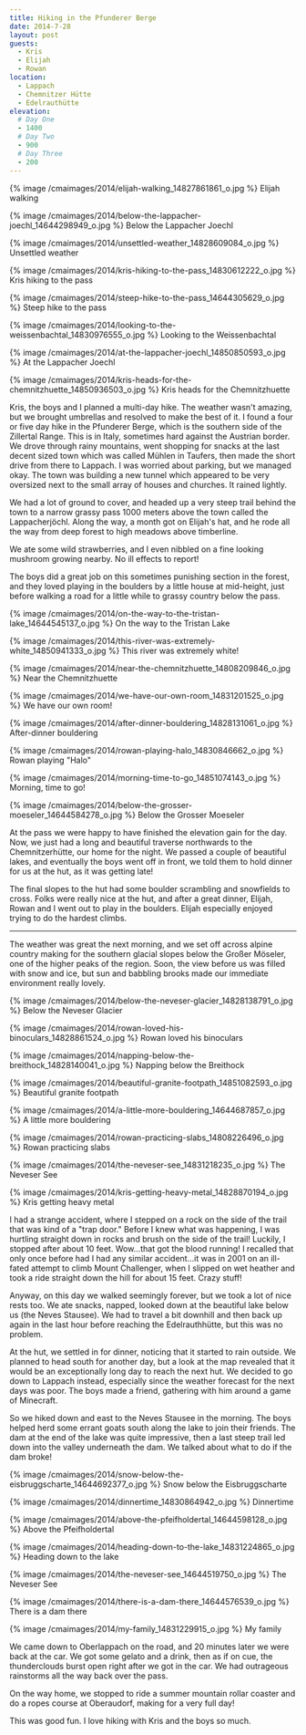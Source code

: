 ```yaml
---
title: Hiking in the Pfunderer Berge
date: 2014-7-28
layout: post
guests:
  - Kris
  - Elijah
  - Rowan
location:
  - Lappach
  - Chemnitzer Hütte
  - Edelrauthütte
elevation:
  # Day One
  - 1400
  # Day Two
  - 900
  # Day Three
  - 200
---
```



{% image /cmaimages/2014/elijah-walking_14827861861_o.jpg %}
Elijah walking



{% image /cmaimages/2014/below-the-lappacher-joechl_14644298949_o.jpg %}
Below the Lappacher Joechl



{% image /cmaimages/2014/unsettled-weather_14828609084_o.jpg %}
Unsettled weather



{% image /cmaimages/2014/kris-hiking-to-the-pass_14830612222_o.jpg %}
Kris hiking to the pass



{% image /cmaimages/2014/steep-hike-to-the-pass_14644305629_o.jpg %}
Steep hike to the pass



{% image /cmaimages/2014/looking-to-the-weissenbachtal_14830976555_o.jpg %}
Looking to the Weissenbachtal



{% image /cmaimages/2014/at-the-lappacher-joechl_14850850593_o.jpg %}
At the Lappacher Joechl



{% image /cmaimages/2014/kris-heads-for-the-chemnitzhuette_14850936503_o.jpg %}
Kris heads for the Chemnitzhuette



Kris, the boys and I planned a multi-day hike. The weather wasn't amazing, but
we brought umbrellas and resolved to make the best of it. I found a four or five
day hike in the Pfunderer Berge, which is the southern side of the Zillertal
Range. This is in Italy, sometimes hard against the Austrian border. We drove
through rainy mountains, went shopping for snacks at the last decent sized town
which was called Mühlen in Taufers, then made the short drive from there to
Lappach. I was worried about parking, but we managed okay. The town was building
a new tunnel which appeared to be very oversized next to the small array of
houses and churches. It rained lightly.

We had a lot of ground to cover, and headed up a very steep trail behind the
town to a narrow grassy pass 1000 meters above the town called the
Lappacherjöchl. Along the way, a month got on Elijah's hat, and he rode all the
way from deep forest to high meadows above timberline.

We ate some wild strawberries, and I even nibbled on a fine looking mushroom
growing nearby. No ill effects to report!

The boys did a great job on this sometimes punishing section in the forest, and
they loved playing in the boulders by a little house at mid-height, just before
walking a road for a little while to grassy country below the pass.

{% image /cmaimages/2014/on-the-way-to-the-tristan-lake_14644545137_o.jpg %}
On the way to the Tristan Lake



{% image /cmaimages/2014/this-river-was-extremely-white_14850941333_o.jpg %}
This river was extremely white!



{% image /cmaimages/2014/near-the-chemnitzhuette_14808209846_o.jpg %}
Near the Chemnitzhuette



{% image /cmaimages/2014/we-have-our-own-room_14831201525_o.jpg %}
We have our own room!



{% image /cmaimages/2014/after-dinner-bouldering_14828131061_o.jpg %}
After-dinner bouldering



{% image /cmaimages/2014/rowan-playing-halo_14830846662_o.jpg %}
Rowan playing "Halo"



{% image /cmaimages/2014/morning-time-to-go_14851074143_o.jpg %}
Morning, time to go!



{% image /cmaimages/2014/below-the-grosser-moeseler_14644584278_o.jpg %}
Below the Grosser Moeseler



At the pass we were happy to have finished the elevation gain for the day. Now,
we just had a long and beautiful traverse northwards to the Chemnitzerhütte, our
home for the night. We passed a couple of beautiful lakes, and eventually the
boys went off in front, we told them to hold dinner for us at the hut, as it was
getting late!

The final slopes to the hut had some boulder scrambling and snowfields to
cross. Folks were really nice at the hut, and after a great dinner, Elijah,
Rowan and I went out to play in the boulders. Elijah especially enjoyed trying
to do the hardest climbs.

* * *

The weather was great the next morning, and we set off across alpine country
making for the southern glacial slopes below the Großer Möseler, one of the
higher peaks of the region. Soon, the view before us was filled with snow and
ice, but sun and babbling brooks made our immediate environment really lovely.

{% image /cmaimages/2014/below-the-neveser-glacier_14828138791_o.jpg %}
Below the Neveser Glacier



{% image /cmaimages/2014/rowan-loved-his-binoculars_14828861524_o.jpg %}
Rowan loved his binoculars



{% image /cmaimages/2014/napping-below-the-breithock_14828140041_o.jpg %}
Napping below the Breithock



{% image /cmaimages/2014/beautiful-granite-footpath_14851082593_o.jpg %}
Beautiful granite footpath



{% image /cmaimages/2014/a-little-more-bouldering_14644687857_o.jpg %}
A little more bouldering



{% image /cmaimages/2014/rowan-practicing-slabs_14808226496_o.jpg %}
Rowan practicing slabs



{% image /cmaimages/2014/the-neveser-see_14831218235_o.jpg %}
The Neveser See



{% image /cmaimages/2014/kris-getting-heavy-metal_14828870194_o.jpg %}
Kris getting heavy metal



I had a strange accident, where I stepped on a rock on the side of the trail
that was kind of a "trap door." Before I knew what was happening, I was hurtling
straight down in rocks and brush on the side of the trail! Luckily, I stopped
after about 10 feet. Wow...that got the blood running! I recalled that only once
before had I had any similar accident...it was in 2001 on an ill-fated attempt
to climb Mount Challenger, when I slipped on wet heather and took a ride
straight down the hill for about 15 feet. Crazy stuff!

Anyway, on this day we walked seemingly forever, but we took a lot of nice rests
too. We ate snacks, napped, looked down at the beautiful lake below us (the
Neves Stausee). We had to travel a bit downhill and then back up again in the
last hour before reaching the Edelrauthhütte, but this was no problem.

At the hut, we settled in for dinner, noticing that it started to rain
outside. We planned to head south for another day, but a look at the map
revealed that it would be an exceptionally long day to reach the next hut. We
decided to go down to Lappach instead, especially since the weather forecast for
the next days was poor. The boys made a friend, gathering with him around a game
of Minecraft.

So we hiked down and east to the Neves Stausee in the morning. The boys helped
herd some errant goats south along the lake to join their friends. The dam at
the end of the lake was quite impressive, then a last steep trail led down into
the valley underneath the dam. We talked about what to do if the dam broke!

{% image /cmaimages/2014/snow-below-the-eisbruggscharte_14644692377_o.jpg %}
Snow below the Eisbruggscharte



{% image /cmaimages/2014/dinnertime_14830864942_o.jpg %}
Dinnertime



{% image /cmaimages/2014/above-the-pfeifholdertal_14644598128_o.jpg %}
Above the Pfeifholdertal



{% image /cmaimages/2014/heading-down-to-the-lake_14831224865_o.jpg %}
Heading down to the lake



{% image /cmaimages/2014/the-neveser-see_14644519750_o.jpg %}
The Neveser See



{% image /cmaimages/2014/there-is-a-dam-there_14644576539_o.jpg %}
There is a dam there



{% image /cmaimages/2014/my-family_14831229915_o.jpg %}
My family



We came down to Oberlappach on the road, and 20 minutes later we were back at
the car. We got some gelato and a drink, then as if on cue, the thunderclouds
burst open right after we got in the car. We had outrageous rainstorms all the
way back over the pass.

On the way home, we stopped to ride a summer mountain rollar coaster and do a
ropes course at Oberaudorf, making for a very full day!

This was good fun. I love hiking with Kris and the boys so much.




